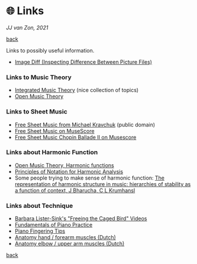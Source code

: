 🌐 Links
=========

*JJ van Zon, 2021*

[back](./README.md)

Links to possibly useful information.

- <a href="https://online-image-comparison.com" target="_blank" rel="noopener noreferrer">Image Diff (Inspecting Difference Between Picture Files)</a>

### Links to Music Theory

- <a href="https://intmus.github.io/inttheory21-22/" target="_blank" rel="noopener noreferrer">Integrated Music Theory</a> (nice collection of topics)
- <a href="http://openmusictheory.com" target="_blank" rel="noopener noreferrer">Open Music Theory</a>

### Links to Sheet Music

- <a href="https://michaelkravchuk.com/free-sheet-music/" target="_blank" rel="noopener noreferrer">Free Sheet Music from Michael Kravchuk</a> (public domain)
- <a href="https://musescore.com/" target="_blank" rel="noopener noreferrer">Free Sheet Music on MuseScore</a>
- <a href="https://musescore.com/hmscomp/chopin-ballade-no-2-piano-solo" target="_blank" rel="noopener noreferrer">Free Sheet Music Chopin Ballade Ⅱ on Musescore</a>

### Links about Harmonic Function

- <a href="http://openmusictheory.com/harmonicFunctions.html" target="_blank" rel="noopener noreferrer">Open Music Theory, Harmonic functions</a>
- <a href="https://www.brianedwardjarvis.com/TheoryTopics/notation_principles_harmonic_analysis.html" target="_blank" rel="noopener noreferrer">Principles of Notation for Harmonic Analysis</a>
- Some people trying to make sense of harmonic function: <a href="http://music.psych.cornell.edu/articles/tonality/HierarchicalRepresentationOfHarmonicStructure.pdf" target="_blank" rel="noopener noreferrer">The representation of harmonic structure in music: hierarchies of stability as a function of context, J Bharucha, C L Krumhansl</a>

### Links about Technique

- <a href="https://www.youtube.com/user/BarbaraListerSink/videos" target="_blank" rel="noopener noreferrer">Barbara Lister-Sink's "Freeing the Caged Bird" Videos</a>
- <a href="https://fundamentals-of-piano-practice.readthedocs.io/chapter1/index.html" target="_blank" rel="noopener noreferrer">Fundamentals of Piano Practice</a>
- <a href="https://www.onlinepianocoach.com/piano-fingering.html" target="_blank" rel="noopener noreferrer">Piano Fingering Tips</a>
- <a href="https://wetenschap.infonu.nl/anatomie/89015-anatomie-spieren-en-functies-van-de-hand-en-onderarm.html" target="_blank" rel="noopener noreferrer">Anatomy hand / forearm muscles (Dutch)</a>
- <a href="https://wetenschap.infonu.nl/anatomie/89039-anatomie-spieren-en-functies-van-de-elleboog-en-bovenarm.html" target="_blank" rel="noopener noreferrer">Anatomy elbow / upper arm muscles (Dutch)</a>

[back](./README.md)